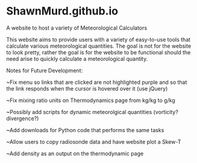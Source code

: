 # ShawnMurd.github.io
A website to host a variety of Meteorological Calculators

This website aims to provide users with a variety of easy-to-use tools that calculate various meteorological quantities.
The goal is not for the website to look pretty, rather the goal is for the website to be functional should the need arise to quickly
calculate a meteorological quantity.


Notes for Future Development:

~Fix menu so links that are clicked are not highlighted purple and so that the link responds when the cursor is hovered over it (use jQuery)

~Fix mixing ratio units on Thermodynamics page from kg/kg to g/kg

~Possibly add scripts for dynamic meteorolgical quantities (vorticity? divergence?)

~Add downloads for Python code that performs the same tasks

~Allow users to copy radiosonde data and have website plot a Skew-T

~Add density as an output on the thermodynamic page 
